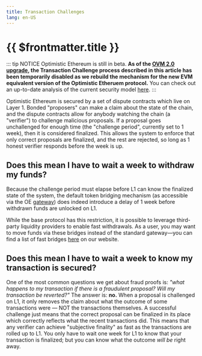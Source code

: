 ```yaml
---
title: Transaction Challenges
lang: en-US
---
```


# {{ $frontmatter.title }}

::: tip NOTICE
Optimistic Ethereum is still in beta.
**As of the [OVM 2.0 upgrade](https://medium.com/ethereum-optimism/introducing-evm-equivalence-5c2021deb306), the Transaction Challenge process described in this article has been temporarily disabled as we rebuild the mechanism for the new EVM equivalent version of the Optimistic Etheruem protocol.**
You can check out an up-to-date analysis of the current security model [here](https://l2beat.com/projects/optimism/).
:::

Optimistic Ethereum is secured by a set of dispute contracts which live on Layer 1. Bonded "proposers" can make a claim about the state of the chain, and the dispute contracts allow for anybody watching the chain (a "verifier") to challenge malicious proposals. If a proposal goes unchallenged for enough time (the "challenge period", currently set to 1 week), then it is considered finalized. This allows the system to enforce that only correct proposals are finalized, and the rest are rejected, so long as 1 honest verifier responds before the week is up.

## Does this mean I have to wait a week to withdraw my funds?

Because the challenge period must elapse before L1 can know the finalized state of the system, the default token bridging mechanism (as accessible via the OE [gateway](http://gateway.optimism.io)) does indeed introduce a delay of 1 week before withdrawn funds are unlocked on L1.

While the base protocol has this restriction, it is possible to leverage third-party liquidity providers to enable fast withdrawals. As a user, you may want to move funds via these bridges instead of the standard gateway—you can find a list of fast bridges [here](https://www.optimism.io/apps/bridges) on our website.

## Does this mean I have to wait a week to know my transaction is secured?

One of the most common questions we get about fraud proofs is: *"what happens to my transaction if there is a fraudulent proposal? Will my transaction be reverted?"* The answer is: **no.** When a proposal is challenged on L1, it only removes the claim about what the outcome of some transactions were — NOT the transactions themselves. A successful challenge just means that the correct proposal can be finalized in its place which correctly reflects what the recent transactions did. This means that any verifier can achieve "subjective finality" as fast as the transactions are rolled up to L1. You only have to wait one week for L1 to know that your transaction is finalized; but you can know what the outcome *will be* right away.